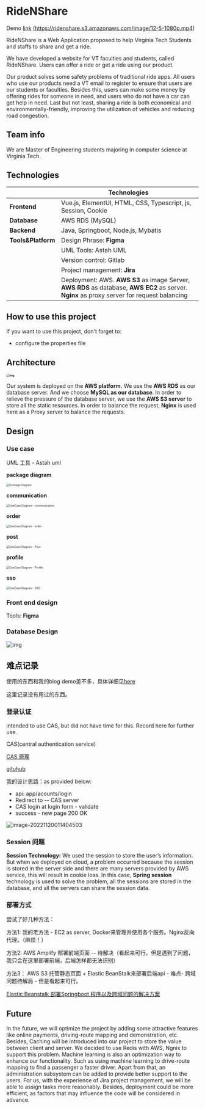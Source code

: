 # RideNShare

Demo [link](https://ridenshare.s3.amazonaws.com/image/12-5-1080p.mp4) (https://ridenshare.s3.amazonaws.com/image/12-5-1080p.mp4)

RideNShare is a Web Application proposed to help Virginia Tech Students and staffs to share and get a ride.

We have developed a website for VT faculties and students, called RideNShare. Users can offer a ride or get a ride using our product. 

Our product solves some safety problems of traditional ride apps. All users who use our products need a VT email to register to ensure that users are our students or faculties. Besides this, users can make some money by offering rides for someone in need, and users who do not have a car can get help in need. Last but not least, sharing a ride is both economical and environmentally-friendly, improving the utilization of vehicles and reducing road congestion.


## Team info

We are Master of Engineering students majoring in computer science at Virginia Tech.

## Technologies

|                    | Technologies                                                 |
| ------------------ | ------------------------------------------------------------ |
| **Frontend**       | Vue.js, ElementUI, HTML, CSS, Typescript, js, Session, Cookie |
| **Database**       | AWS RDS (MySQL)                                              |
| **Backend**        | Java, Springboot, Node.js, Mybatis                           |
| **Tools&Platform** | Design Phrase: **Figma**                                     |
|                    | UML Tools: Astah UML                                         |
|                    | Version control: Gitlab                                      |
|                    | Project management: **Jira**                                 |
|                    | Deployment: AWS. **AWS S3** as image Server, **AWS RDS** as database, **AWS EC2** as server. **Nginx** as proxy server for request balancing |

## How to use this project

If you want to use this project, don't forget to:

-  configure the properties file 



## Architecture

**<img src="images/architecture.png" alt="img" style="zoom:50%;" />**

Our system is deployed on the **AWS platform.** We use the **AWS RDS** as our database server. And we choose **MySQL as our database**. In order to relieve the pressure of the database server, we use the **AWS S3 server** to store all the static resources. In order to balance the request, **Nginx** is used here as a Proxy server to balance the requests.



## Design

### Use case 

UML 工具 - Astah uml

**package diagram**

<img src="images/PackageDiagram.png" alt="Package Diagram" style="zoom:50%;" />

**communication**

<img src="images/communication.png" alt="UseCase Diagram - communication" style="zoom:50%;" />

**order**

<img src="images/order.png" alt="UseCase Diagram - order" style="zoom:50%;" />

**post**

<img src="images/Post.png" alt="UseCase Diagram - Post" style="zoom:50%;" />

**profile**

<img src="images/Profile.png" alt="UseCase Diagram - Profile" style="zoom:50%;" />

**sso**

<img src="images/SSO.png" alt="UseCase Diagram - SSO" style="zoom:50%;" />

### Front end design

Tools: **Figma**

### Database Design

![img](images/Database.png)

## 难点记录

使用的东西和我的blog demo差不多，具体详细见[here](https://github.com/Chengp1997/myBlogDemo)

这里记录没有用过的东西。

### 登录认证

intended to use CAS, but did not have time for this. Record here for further use.

CAS(central authentication service)

[CAS 原理](https://djangocas.dev/blog/cas-101-introduction-to-cas-central-authentication-service/#cas-introduction)

[gituhub](https://github.com/apereo/java-cas-client)

我的设计思路：as provided below:

- api: app/acounts/login
- Redirect to -- CAS server
- CAS login at login form - validate
- success - new page 200 OK

![image-20221120011404503](images/image-20221120011404503.png)

### Session 问题

**Session Technology:** We used the session to store the user’s information. But when we deployed on cloud, a problem occurred because the session is stored in the server side and there are many servers provided by AWS service, this will result in cookie loss. In this case, **Spring session** technology is used to solve the problem, all the sessions are stored in the database, and all the servers can share the session data. 



### 部署方式

尝试了好几种方法：

方法1: 我的老方法 - EC2 as server, Docker来管理并使用各个服务。Nginx反向代理。（麻烦！）

方法2: AWS Amplify 部署前端页面 --  待解决（看起来可行，但是遇到了问题，我只会在这里部署前端，后端怎样都无法识别）

方法3： AWS S3 托管静态页面 + Elastic BeanStalk来部署后端api - 难点- 跨域问题待解局 - 但是看起来可行。

[Elastic Beanstalk 部署Springboot 程序以及跨域问题的解决方案](https://blog.csdn.net/danpob13624/article/details/106778329)



## Future

In the future, we will optimize the project by adding some attractive features like online payments, driving-route mapping and demonstration, etc. Besides, Caching will be introduced into our project to store the value between client and server. We decided to use Redis with AWS, Ngnix to support this problem. Machine learning is also an optimization way to enhance our functionality. Such as using machine learning to drive-route mapping to find a passenger a faster driver. Apart from that, an administration subsystem can be added to provide better support to the users. For us, with the experience of Jira project management, we will be able to assign tasks more reasonably. Besides, deployment could be more efficient, as factors that may influence the code will be considered in advance. 

